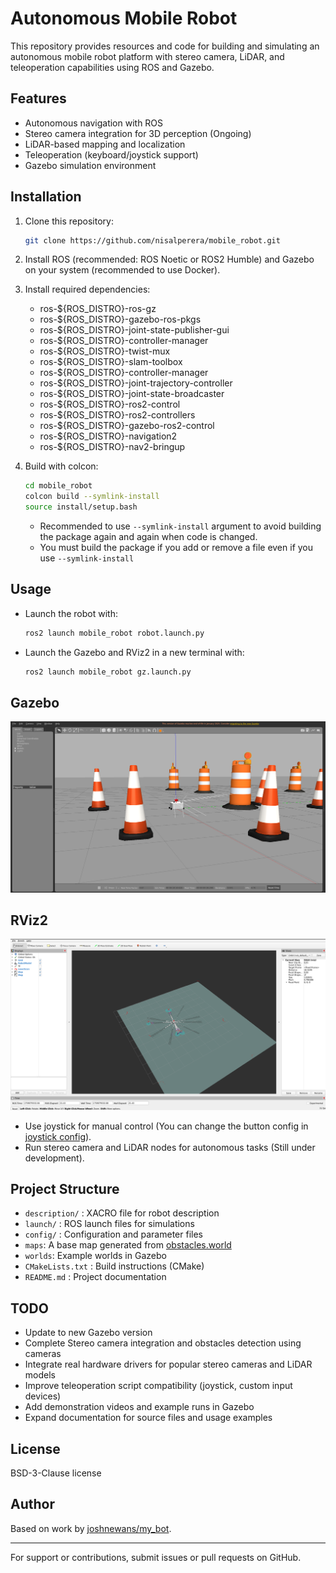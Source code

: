 # Autonomous Mobile Robot

This repository provides resources and code for building and simulating an autonomous mobile robot platform with stereo camera, LiDAR, and teleoperation capabilities using ROS and Gazebo.

## Features

- Autonomous navigation with ROS
- Stereo camera integration for 3D perception (Ongoing)
- LiDAR-based mapping and localization
- Teleoperation (keyboard/joystick support)
- Gazebo simulation environment

## Installation

1. Clone this repository:
    ```bash
    git clone https://github.com/nisalperera/mobile_robot.git
    ```

2. Install ROS (recommended: ROS Noetic or ROS2 Humble) and Gazebo on your system (recommended to use Docker).
3. Install required dependencies:
    - ros-${ROS_DISTRO}-ros-gz
    - ros-${ROS_DISTRO}-gazebo-ros-pkgs
    - ros-${ROS_DISTRO}-joint-state-publisher-gui
    - ros-${ROS_DISTRO}-controller-manager
    - ros-${ROS_DISTRO}-twist-mux
    - ros-${ROS_DISTRO}-slam-toolbox
    - ros-${ROS_DISTRO}-controller-manager
    - ros-${ROS_DISTRO}-joint-trajectory-controller
    - ros-${ROS_DISTRO}-joint-state-broadcaster
    - ros-${ROS_DISTRO}-ros2-control
    - ros-${ROS_DISTRO}-ros2-controllers
    - ros-${ROS_DISTRO}-gazebo-ros2-control
    - ros-${ROS_DISTRO}-navigation2
    - ros-${ROS_DISTRO}-nav2-bringup

4. Build with colcon:  
    ```bash
    cd mobile_robot  
    colcon build --symlink-install  
    source install/setup.bash
    ```  

    * Recommended to use `--symlink-install` argument to avoid building the package again and again when code is changed.
    * You must build the package if you add or remove a file even if you use `--symlink-install`


## Usage

- Launch the robot with:
    ```bash
    ros2 launch mobile_robot robot.launch.py
    ```

- Launch the Gazebo and RViz2 in a new terminal with:
    ```bash
    ros2 launch mobile_robot gz.launch.py
    ```

## Gazebo
<img src="images/gazebo.png" aling="center" alt="gazebo ss" />

## RViz2
<img src="images/rviz.png" aling="center" alt="rviz ss" />

- Use joystick for manual control (You can change the button config in [joystick config](config/joystick.yaml)).
- Run stereo camera and LiDAR nodes for autonomous tasks (Still under development).

## Project Structure

- `description/` : XACRO file for robot description
- `launch/` : ROS launch files for simulations
- `config/` : Configuration and parameter files
- `maps`: A base map generated from [obstacles.world](worlds/obstacles.world)
- `worlds`: Example worlds in Gazebo
- `CMakeLists.txt` : Build instructions (CMake)
- `README.md` : Project documentation

## TODO

- Update to new Gazebo version
- Complete Stereo camera integration and obstacles detection using cameras
- Integrate real hardware drivers for popular stereo cameras and LiDAR models
- Improve teleoperation script compatibility (joystick, custom input devices)
- Add demonstration videos and example runs in Gazebo
- Expand documentation for source files and usage examples

## License

BSD-3-Clause license

## Author

Based on work by [joshnewans/my_bot](https://github.com/joshnewans/my_bot).

---

For support or contributions, submit issues or pull requests on GitHub.

